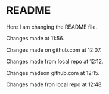 # README #
Here I am changing the README file. 

Changes made at 11:56.

Changes made on github.com at 12:07. 

Changes made from local repo at 12:12.

Changes madeon github.com at 12:15.

Changes made fron local repo at 12:48. 

